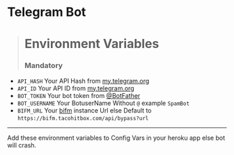 # Telegram Bot

> # Environment Variables
> ### Mandatory 
- `API_HASH` Your API Hash from [my.telegram.org](https://my.telegram.org)
- `API_ID` Your API ID from [my.telegram.org](https://my.telegram.org)
- `BOT_TOKEN` Your bot token from [@BotFather](https://telegram.dog/BotFather)
- `BOT_USERNAME` Your BotuserName Without `@` example `SpamBot`
- `BIFM_URL` Your [bifm](https://github.com/tacohitbox/bypass-it-for-me) instance Url else Default to `https://bifm.tacohitbox.com/api/bypass?url`
---

Add these environment variables to Config Vars in your heroku app else bot will crash.
